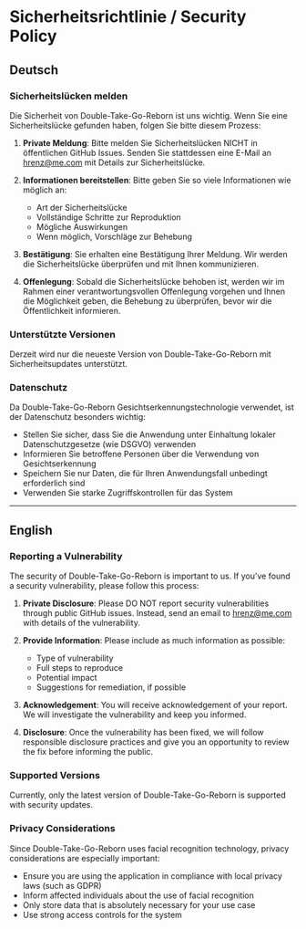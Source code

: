 # Sicherheitsrichtlinie / Security Policy

## Deutsch

### Sicherheitslücken melden

Die Sicherheit von Double-Take-Go-Reborn ist uns wichtig. Wenn Sie eine Sicherheitslücke gefunden haben, folgen Sie bitte diesem Prozess:

1. **Private Meldung**: Bitte melden Sie Sicherheitslücken NICHT in öffentlichen GitHub Issues. Senden Sie stattdessen eine E-Mail an hrenz@me.com mit Details zur Sicherheitslücke.

2. **Informationen bereitstellen**: Bitte geben Sie so viele Informationen wie möglich an:
   - Art der Sicherheitslücke
   - Vollständige Schritte zur Reproduktion
   - Mögliche Auswirkungen
   - Wenn möglich, Vorschläge zur Behebung

3. **Bestätigung**: Sie erhalten eine Bestätigung Ihrer Meldung. Wir werden die Sicherheitslücke überprüfen und mit Ihnen kommunizieren.

4. **Offenlegung**: Sobald die Sicherheitslücke behoben ist, werden wir im Rahmen einer verantwortungsvollen Offenlegung vorgehen und Ihnen die Möglichkeit geben, die Behebung zu überprüfen, bevor wir die Öffentlichkeit informieren.

### Unterstützte Versionen

Derzeit wird nur die neueste Version von Double-Take-Go-Reborn mit Sicherheitsupdates unterstützt.

### Datenschutz

Da Double-Take-Go-Reborn Gesichtserkennungstechnologie verwendet, ist der Datenschutz besonders wichtig:

- Stellen Sie sicher, dass Sie die Anwendung unter Einhaltung lokaler Datenschutzgesetze (wie DSGVO) verwenden
- Informieren Sie betroffene Personen über die Verwendung von Gesichtserkennung
- Speichern Sie nur Daten, die für Ihren Anwendungsfall unbedingt erforderlich sind
- Verwenden Sie starke Zugriffskontrollen für das System

---

## English

### Reporting a Vulnerability

The security of Double-Take-Go-Reborn is important to us. If you've found a security vulnerability, please follow this process:

1. **Private Disclosure**: Please DO NOT report security vulnerabilities through public GitHub issues. Instead, send an email to hrenz@me.com with details of the vulnerability.

2. **Provide Information**: Please include as much information as possible:
   - Type of vulnerability
   - Full steps to reproduce
   - Potential impact
   - Suggestions for remediation, if possible

3. **Acknowledgement**: You will receive acknowledgement of your report. We will investigate the vulnerability and keep you informed.

4. **Disclosure**: Once the vulnerability has been fixed, we will follow responsible disclosure practices and give you an opportunity to review the fix before informing the public.

### Supported Versions

Currently, only the latest version of Double-Take-Go-Reborn is supported with security updates.

### Privacy Considerations

Since Double-Take-Go-Reborn uses facial recognition technology, privacy considerations are especially important:

- Ensure you are using the application in compliance with local privacy laws (such as GDPR)
- Inform affected individuals about the use of facial recognition
- Only store data that is absolutely necessary for your use case
- Use strong access controls for the system
